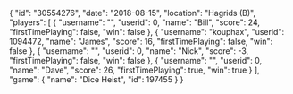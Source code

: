 {
  "id": "30554276",
  "date": "2018-08-15",
  "location": "Hagrids (B)",
  "players": [
    {
      "username": "",
      "userid": 0,
      "name": "Bill",
      "score": 24,
      "firstTimePlaying": false,
      "win": false
    },
    {
      "username": "kouphax",
      "userid": 1094472,
      "name": "James",
      "score": 16,
      "firstTimePlaying": false,
      "win": false
    },
    {
      "username": "",
      "userid": 0,
      "name": "Nick",
      "score": -3,
      "firstTimePlaying": false,
      "win": false
    },
    {
      "username": "",
      "userid": 0,
      "name": "Dave",
      "score": 26,
      "firstTimePlaying": true,
      "win": true
    }
  ],
  "game": {
    "name": "Dice Heist",
    "id": 197455
  }
}
